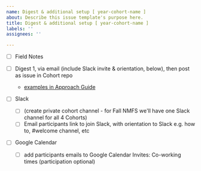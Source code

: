 ```yaml
---
name: Digest & additional setup [ year-cohort-name ]
about: Describe this issue template's purpose here.
title: Digest & additional setup [ year-cohort-name ]
labels: ''
assignees: ''

---
```


- [ ] Field Notes

- [ ] Digest 1, via email (include Slack invite & orientation, below), then post as issue in Cohort repo
  - [examples in Approach Guide](https://openscapes.github.io/approach-guide/champions/leading-cohort-calls.html#between-cohort-calls)

-   [ ] Slack
    -   [ ] (create private cohort channel - for Fall NMFS we'll have one Slack channel for all 4 Cohorts)
    - [ ] Email participants link to join Slack, with orientation to Slack e.g. how to, #welcome channel, etc 

-   [ ] Google Calendar
    -   [ ] add participants emails to Google Calendar Invites: Co-working times (participation optional)
